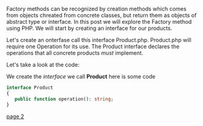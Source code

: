 Factory methods can be recognized by creation methods which comes from objects chreated from concrete classes, but return them as objects of abstract type or interface. 
In this post we will explore the Factory method using PHP. We will start by creating an interface for our products. 

Let's create an onterfase call this interface Product.php. 
Product.php will require one Operation for its use. The Product interface declares the operations that all concrete products *must* implement. 

Let's take a look at the code:

We create the *interface* we call **Product** here is some code

```php
interface Product
{
   public function operation(): string;
}

```


[page 2](./page02.md)
